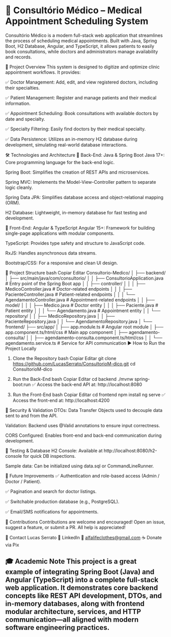 # 🏥 Consultório Médico – Medical Appointment Scheduling System
Consultório Médico is a modern full-stack web application that streamlines the process of scheduling medical appointments. Built with Java, Spring Boot, H2 Database, Angular, and TypeScript, it allows patients to easily book consultations, while doctors and administrators manage availability and records.

🧠 Project Overview
This system is designed to digitize and optimize clinic appointment workflows. It provides:

✅ Doctor Management: Add, edit, and view registered doctors, including their specialties.

✅ Patient Management: Register and manage patients and their medical information.

✅ Appointment Scheduling: Book consultations with available doctors by date and specialty.

✅ Specialty Filtering: Easily find doctors by their medical specialty.

✅ Data Persistence: Utilizes an in-memory H2 database during development, simulating real-world database interactions.

🛠️ Technologies and Architecture
🔹 Back-End: Java & Spring Boot
Java 17+: Core programming language for the back-end logic.

Spring Boot: Simplifies the creation of REST APIs and microservices.

Spring MVC: Implements the Model-View-Controller pattern to separate logic cleanly.

Spring Data JPA: Simplifies database access and object-relational mapping (ORM).

H2 Database: Lightweight, in-memory database for fast testing and development.

🔹 Front-End: Angular & TypeScript
Angular 15+: Framework for building single-page applications with modular components.

TypeScript: Provides type safety and structure to JavaScript code.

RxJS: Handles asynchronous data streams.

Bootstrap/CSS: For a responsive and clean UI design.

📁 Project Structure
bash
Copiar
Editar
Consultorio-Medico/
│
├── backend/
│   ├── src/main/java/com/consultorio/
│   │   ├── ConsultorioApplication.java          # Entry point of the Spring Boot app
│   │   ├── controller/
│   │   │   ├── MedicoController.java            # Doctor-related endpoints
│   │   │   ├── PacienteController.java          # Patient-related endpoints
│   │   │   └── AgendamentoController.java       # Appointment-related endpoints
│   │   ├── model/
│   │   │   ├── Medico.java                      # Doctor entity
│   │   │   ├── Paciente.java                    # Patient entity
│   │   │   └── Agendamento.java                 # Appointment entity
│   │   └── repository/
│   │       ├── MedicoRepository.java
│   │       ├── PacienteRepository.java
│   │       └── AgendamentoRepository.java
│
└── frontend/
    ├── src/app/
    │   ├── app.module.ts                        # Angular root module
    │   ├── app.component.ts/html/css            # Main app component
    │   ├── agendamento-consulta/
    │   │   ├── agendamento-consulta.component.ts/html/css
    │   │   └── agendamento.service.ts           # Service for API communication
▶️ How to Run the Project Locally
1. Clone the Repository
bash
Copiar
Editar
git clone https://github.com/LucasSerrato/ConsultorioM-dico.git
cd ConsultorioM-dico
2. Run the Back-End
bash
Copiar
Editar
cd backend
./mvnw spring-boot:run
✅ Access the back-end API at: http://localhost:8080

3. Run the Front-End
bash
Copiar
Editar
cd frontend
npm install
ng serve
✅ Access the front-end at: http://localhost:4200

🔐 Security & Validation
DTOs: Data Transfer Objects used to decouple data sent to and from the API.

Validation: Backend uses @Valid annotations to ensure input correctness.

CORS Configured: Enables front-end and back-end communication during development.

🧪 Testing & Database
H2 Console: Available at http://localhost:8080/h2-console for quick DB inspections.

Sample data: Can be initialized using data.sql or CommandLineRunner.

🚀 Future Improvements
✅ Authentication and role-based access (Admin / Doctor / Patient).

✅ Pagination and search for doctor listings.

✅ Switchable production database (e.g., PostgreSQL).

✅ Email/SMS notifications for appointments.

🤝 Contributions
Contributions are welcome and encouraged! Open an issue, suggest a feature, or submit a PR. All help is appreciated!

📧 Contact
Lucas Serrato
🔗 LinkedIn
📩 alfalifeclothes@gmail.com
☕ Donate via Pix

🎓 Academic Note
This project is a great example of integrating Spring Boot (Java) and Angular (TypeScript) into a complete full-stack web application. It demonstrates core backend concepts like REST API development, DTOs, and in-memory databases, along with frontend modular architecture, services, and HTTP communication—all aligned with modern software engineering practices.
---
